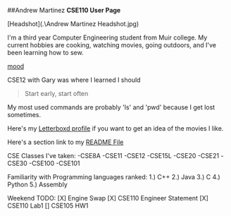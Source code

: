 ##Andrew Martinez
**CSE110 __User Page__**

[Headshot](.\Andrew Martinez Headshot.jpg)

I'm a third year Computer Engineering student from Muir college.
My current hobbies are cooking, watching movies, going outdoors, and I've been learning how to sew.

[mood](.\add.jpg)


CSE12 with Gary was where I learned I should
>Start early, start often

My most used commands are probably 'ls' and 'pwd' because I get lost sometimes.

Here's my [Letterboxd profile](https://letterboxd.com/bozo_buddy/) if you want to get an idea of the movies I like.

Here's a section link to my [README File](https://github.com/anm004/CSE110Pages/blob/main/README.md#cse110pages)


CSE Classes I've taken:
-CSE8A
-CSE11
-CSE12
-CSE15L
-CSE20
-CSE21
-CSE30
-CSE100
-CSE101

Familiarity with Programming languages ranked:
1.) C++
2.) Java
3.) C
4.) Python
5.) Assembly

Weekend TODO:
[X] Engine Swap
[X] CSE110 Engineer Statement
[X] CSE110 Lab1
[] CSE105 HW1